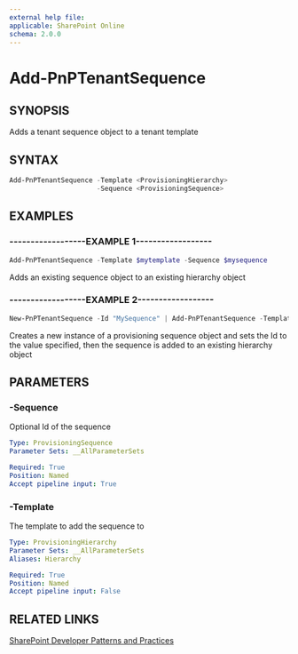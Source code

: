 ```yaml
---
external help file:
applicable: SharePoint Online
schema: 2.0.0
---
```

# Add-PnPTenantSequence

## SYNOPSIS
Adds a tenant sequence object to a tenant template

## SYNTAX 

```powershell
Add-PnPTenantSequence -Template <ProvisioningHierarchy>
                      -Sequence <ProvisioningSequence>
```

## EXAMPLES

### ------------------EXAMPLE 1------------------
```powershell
Add-PnPTenantSequence -Template $mytemplate -Sequence $mysequence
```

Adds an existing sequence object to an existing hierarchy object

### ------------------EXAMPLE 2------------------
```powershell
New-PnPTenantSequence -Id "MySequence" | Add-PnPTenantSequence -Template $template
```

Creates a new instance of a provisioning sequence object and sets the Id to the value specified, then the sequence is added to an existing hierarchy object

## PARAMETERS

### -Sequence
Optional Id of the sequence

```yaml
Type: ProvisioningSequence
Parameter Sets: __AllParameterSets

Required: True
Position: Named
Accept pipeline input: True
```

### -Template
The template to add the sequence to

```yaml
Type: ProvisioningHierarchy
Parameter Sets: __AllParameterSets
Aliases: Hierarchy

Required: True
Position: Named
Accept pipeline input: False
```

## RELATED LINKS

[SharePoint Developer Patterns and Practices](https://aka.ms/sppnp)